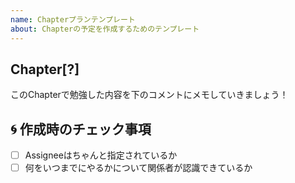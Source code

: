 ```yaml
---
name: Chapterプランテンプレート
about: Chapterの予定を作成するためのテンプレート
---
```

## Chapter[?]

このChapterで勉強した内容を下のコメントにメモしていきましょう！

## :cyclone: 作成時のチェック事項

- [ ] Assigneeはちゃんと指定されているか
- [ ] 何をいつまでにやるかについて関係者が認識できているか